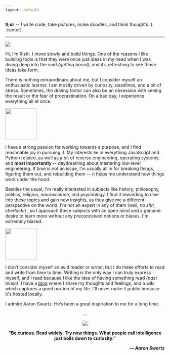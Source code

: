 ```yaml
---
layout: default
---
```


__tl;dr__ -- I write code, take pictures, make doodles, and think thoughts.
{: .center}

---

<img class="profile-picture" src="{{site.baseurl}}/assets/coolart.png">

Hi, I’m Rishi. I move slowly and build things. One of the reasons I like building tools is that they were once just ideas in my head when I was diving deep into the void *(getting bored)*, and it’s refreshing to see those ideas take form.


There is nothing extraordinary about me, but I consider myself an enthusiastic learner. I am mostly driven by curiosity, deadlines, and a bit of stress. Sometimes, the driving factor can also be an obsession with seeing the result or the fear of procrastination. On a bad day, I experience everything all at once.

<img style="width: 100px" class="profile-picture" src="{{site.baseurl}}/{{site.profile-picture}}">

I have a strong passion for working towards a purpose, and I find reasonable joy in pursuing it. My interests lie in everything JavaScript and Python related, as well as a bit of reverse engineering, operating systems, and **most importantly** -- daydreaming about mastering low-level engineering. If time is not an issue, I’m usually all in for breaking things, figuring them out, and rebuilding them — it helps me understand how things work under the hood.

<!-- <img style="maring-left: -20px; width: 100px" class="profile-picture" src="{{site.baseurl}}/assets/griffin.png"> -->

Besides the usual, I'm really interested in subjects like history, philosophy, politics, religion, neuroscience, and psychology. I find it rewarding to dive into these topics and gain new insights, as they give me a different perspective on the world. I'm not an expert in any of them (*well, no shit, sherlock!*) , so I approach these subjects with an open mind and a genuine desire to learn more without any preconceived notions or biases. I'm extremely biased.

<img style="width: 100px" class="profile-picture" src="{{site.baseurl}}/assets/sis.gif">

I don’t consider myself an avid reader or writer, but I do make efforts to read and write from time to time. Writing is the only way I can truly express myself, and I read because I like the idea of having something read *(past tense)*. I have a [blog](blog) where I share my thoughts and feelings, and a wiki which captures a good portion of my life. I'll never make it public because it's hosted locally.

I admire Aaron Swartz. He’s been a great inspiration to me for a long time.

<p align="center">...</p>

<p align="center"><img class="aaron" src="{{site.baseurl}}/assets/aaronsw.png"></p>

<p align="center"><b>“Be curious. Read widely. Try new things. What people call intelligence just boils down to curiosity.”</b></p>

<p align="right"><b><i>― Aaron Swartz</i></b></p>

